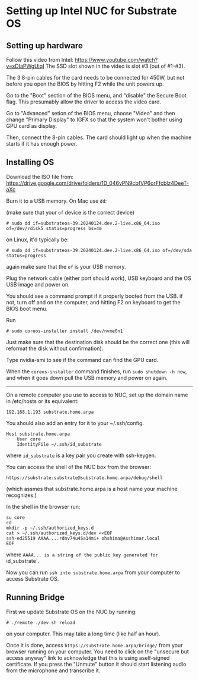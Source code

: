 # Setting up Intel NUC for Substrate OS

## Setting up hardware

Follow this video from Intel: https://www.youtube.com/watch?v=xDIaPWgUiqI
The SSD slot shown in the video is slot #3 (out of #1-#3).

The 3 8-pin cables for the card needs to be connected for 450W, but not before you open the BIOS by hitting F2 while the unit powers up.

Go to the "Boot" section of the BIOS menu, and "disable" the Secure Boot flag. This presumably allow the driver to access the video card.

Go to "Advanced" setion of the BIOS menu, choose "Video" and then change "Primary Display" to IGFX so that the system won't bother using GPU card as display.

Then, connect the 8-pin cables. The card should light up when the machine starts if it has enough power.

## Installing OS

Download the ISO file from: https://drive.google.com/drive/folders/1D_046vPN9cbfVP6orFfcblz4DeeT-aXc

Burn it to a USB memory. On Mac use `dd`:

(make sure that your `of` device is the correct device)

    # sudo dd if=substrateos-39.20240124.dev.2-live.x86_64.iso of=/dev/rdisk5 status=progress bs=4m

on Linux, it'd typically be:

    # sudo dd if=substrateos-39.20240124.dev.2-live.x86_64.iso of=/dev/sda status=progress

again make sure that the `of` is your USB memory.

Plug the network cable (either port should work), USB keyboard and the OS USB image and power on.

You should see a command prompt if it properly booted from the USB. if not, turn off and on the computer, and hitting F2 on keyboard to get the BIOS boot menu.

Run

    # sudo coreos-installer install /dev/nvme0n1

Just make sure that the destination disk should be the correct one (this will reformat the disk without confirmation).

Type nvidia-smi to see if the command can find the GPU card.

When the `coreos-installer` command finishes, run `sudo shutdown -h now`, and when it goes down pull the USB memory and power on again.

---
On a remote computer you use to access to NUC, set up the domain name in /etc/hosts or its equivalent:

```
192.168.1.193 substrate.home.arpa
```

You should also add an entry for it to your ~/.ssh/config.

```
Host substrate.home.arpa
    User core
    IdentityFile ~/.ssh/id_substrate
```

where `id_substrate` is a key pair you create with ssh-keygen.

You can access the shell of the NUC box from the browser:

`https://substrate:substrate@substrate.home.arpa/debug/shell`

(which assmes that substrate.home.arpa is a host name your machine recognizes.)

In the shell in the browser run:

```
su core
cd
mkdir -p ~/.ssh/authorized_keys.d
cat > ~/.ssh/authorized_keys.d/dev <<EOF
ssh-ed25519 AAAA....rdnv74u4Sa14mi+ ohshima@Asshimar.local
EOF
```

where `AAAA... is a string of the public key generated for `id_substrate`.

Now  you can run `ssh into substrate.home.arpa` from your computer to access Substrate OS.

## Running Bridge

First we update Substrate OS on the NUC by running:

    # ./remote ./dev.sh reload

on your computer. This may take a long time (like half an hour).

Once it is done, access `https://substrate.home.arpa/bridge/` from your browser running on your computer. You need to click on the "unsecure but access anyway" link to acknowledge that this is using aself-signed certificate. If you press the "Unmute" button it should start listening audio from the microphone and transcribe it.

